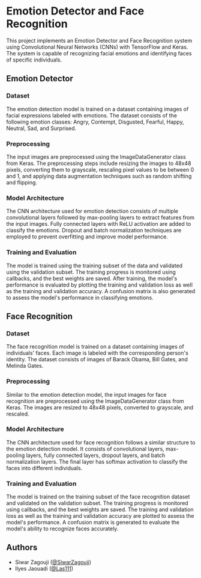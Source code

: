 # Emotion Detector and Face Recognition

This project implements an Emotion Detector and Face Recognition system using Convolutional Neural Networks (CNNs) with TensorFlow and Keras. The system is capable of recognizing facial emotions and identifying faces of specific individuals.

## Emotion Detector

### Dataset

The emotion detection model is trained on a dataset containing images of facial expressions labeled with emotions. The dataset consists of the following emotion classes: Angry, Contempt, Disgusted, Fearful, Happy, Neutral, Sad, and Surprised.

### Preprocessing

The input images are preprocessed using the ImageDataGenerator class from Keras. The preprocessing steps include resizing the images to 48x48 pixels, converting them to grayscale, rescaling pixel values to be between 0 and 1, and applying data augmentation techniques such as random shifting and flipping.

### Model Architecture

The CNN architecture used for emotion detection consists of multiple convolutional layers followed by max-pooling layers to extract features from the input images. Fully connected layers with ReLU activation are added to classify the emotions. Dropout and batch normalization techniques are employed to prevent overfitting and improve model performance.

### Training and Evaluation

The model is trained using the training subset of the data and validated using the validation subset. The training progress is monitored using callbacks, and the best weights are saved. After training, the model's performance is evaluated by plotting the training and validation loss as well as the training and validation accuracy. A confusion matrix is also generated to assess the model's performance in classifying emotions.

## Face Recognition

### Dataset

The face recognition model is trained on a dataset containing images of individuals' faces. Each image is labeled with the corresponding person's identity. The dataset consists of images of Barack Obama, Bill Gates, and Melinda Gates.

### Preprocessing

Similar to the emotion detection model, the input images for face recognition are preprocessed using the ImageDataGenerator class from Keras. The images are resized to 48x48 pixels, converted to grayscale, and rescaled.

### Model Architecture

The CNN architecture used for face recognition follows a similar structure to the emotion detection model. It consists of convolutional layers, max-pooling layers, fully connected layers, dropout layers, and batch normalization layers. The final layer has softmax activation to classify the faces into different individuals.

### Training and Evaluation

The model is trained on the training subset of the face recognition dataset and validated on the validation subset. The training progress is monitored using callbacks, and the best weights are saved. The training and validation loss as well as the training and validation accuracy are plotted to assess the model's performance. A confusion matrix is generated to evaluate the model's ability to recognize faces accurately.

## Authors

- Siwar Zagouji ([@SiwarZagouji](https://github.com/SiwarZagouji))
- Ilyes Jaouadi ([@Las111](https://github.com/Las111))
